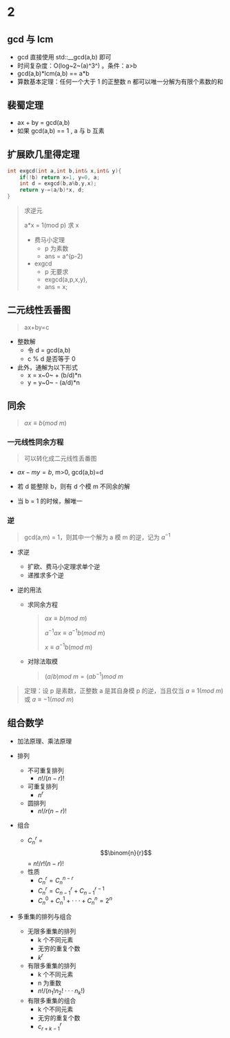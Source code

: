 # 2



## gcd 与 lcm

* gcd 直接使用 std::__gcd(a,b) 即可
* 时间复杂度：O(log~2~(a)^3^) 。条件：a>b
* gcd(a,b)\*lcm(a,b) == a\*b
* 算数基本定理：任何一个大于 1 的正整数 n 都可以唯一分解为有限个素数的和



## 裴蜀定理

* ax + by = gcd(a,b)
* 如果 gcd(a,b) == 1 , a 与 b 互素



## 扩展欧几里得定理

```c++
int exgcd(int a,int b,int& x,int& y){
	if(!b) return x=1, y=0, a;
	int d = exgcd(b,a%b,y,x);
	return y-=(a/b)*x, d;
}
```

> 求逆元
>
> a*x = 1(mod p) 求 x
>
> * 费马小定理
>   * p 为素数
>   * ans = a^(p-2)
> * exgcd
>   * p 无要求
>   * exgcd(a,p,x,y),
>   * ans = x;



## 二元线性丢番图

> ax+by=c

* 整数解
  * 令 d = gcd(a,b)
  * c % d 是否等于 0
* 此外，通解为以下形式
  * x = x~0~ + (b/d)*n
  * y = y~0~ - (a/d)*n



## 同余

> $ax \equiv b (mod\ m)$



### 一元线性同余方程

> 可以转化成二元线性丢番图

* $ax - my = b$, m>0, gcd(a,b)=d

* 若 d 能整除 b，则有 d 个模 m 不同余的解

* 当 b = 1 的时候，解唯一



### 逆

> gcd(a,m) = 1，则其中一个解为 a 模 m 的逆，记为 $a^{-1}$

* 求逆

  * 扩欧、费马小定理求单个逆
  * 递推求多个逆

* 逆的用法

  * 求同余方程

    > $ax \equiv b (mod\ m)$
    >
    > $a^{-1}ax \equiv a^{-1}b (mod\ m)$
    >
    > $x \equiv a^{-1}b (mod\ m)$

  * 对除法取模

    > $(a/b)mod\ m = (ab^{-1})mod\ m$

> 定理：设 p 是素数，正整数 a 是其自身模 p 的逆，当且仅当 $a \equiv 1 (mod\ m)$ 或 $a \equiv -1 (mod\ m)$



## 组合数学

* 加法原理、乘法原理
* 排列
  * 不可重复排列 
    * $n!/(n-r)!$
  * 可重复排列
    * $n^{r}$
  * 圆排列
    * $n!/r(n-r)!$

* 组合
  * $C_n^r$ = $$\binom{n}{r}$$ = $n!/r!(n-r)!$
  * 性质
    * $C_n^r = C_n^{n-r}$
    * $C_n^r = C_{n-1}^r + C_{n-1}^{r-1}$
    * $C_n^0 + C_n^1 + ··· +C_n^n = 2^n$
* 多重集的排列与组合
  * 无限多重集的排列
    * k 个不同元素
    * 无穷的重复个数
    * $k^r$
  * 有限多重集的排列
    * k 个不同元素
    * n 为重数
    * $n!/(n_1!n_2!···n_k!)$
  * 有限多重集的组合
    * k 个不同元素
    * 无穷的重复个数
    * $c_{r+k-1}^r$
